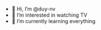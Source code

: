 - 👋 Hi, I’m @duy-nv
- 👀 I’m interested in watching TV
- 🌱 I’m currently learning everything

<!---
duy-nv/duy-nv is a ✨ special ✨ repository because its `README.md` (this file) appears on your GitHub profile.
You can click the Preview link to take a look at your changes.
--->
